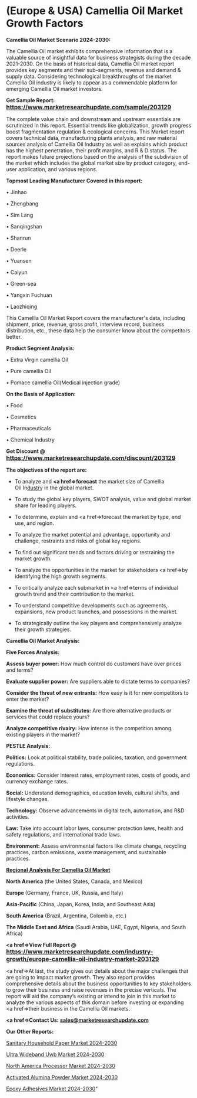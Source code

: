 # (Europe & USA) Camellia Oil Market Growth Factors

<strong>Camellia Oil Market Scenario 2024-2030:</strong>

The Camellia Oil market exhibits comprehensive information that is a valuable source of insightful data for business strategists during the decade 2021-2030. On the basis of historical data, Camellia Oil market report provides key segments and their sub-segments, revenue and demand &amp; supply data. Considering technological breakthroughs of the market Camellia Oil industry is likely to appear as a commendable platform for emerging Camellia Oil market investors.

<strong>Get Sample Report: <a href=https://www.marketresearchupdate.com/sample/203129><font size=3 color=#0000ff>https://www.marketresearchupdate.com/sample/203129</font></a></strong>

The complete value chain and downstream and upstream essentials are scrutinized in this report. Essential trends like globalization, growth progress boost fragmentation regulation &amp; ecological concerns. This Market report covers technical data, manufacturing plants analysis, and raw material sources analysis of Camellia Oil Industry as well as explains which product has the highest penetration, their profit margins, and R & D status. The report makes future projections based on the analysis of the subdivision of the market which includes the global market size by product category, end-user application, and various regions.

<strong>Topmost Leading Manufacturer Covered in this report:</strong>

• Jinhao

• Zhengbang

• Sim Lang

• Sanqingshan

• Shanrun

• Deerle

• Yuansen

• Caiyun

• Green-sea

• Yangxin Fuchuan

• Laozhiqing

This Camellia Oil Market Report covers the manufacturer's data, including shipment, price, revenue, gross profit, interview record, business distribution, etc., these data help the consumer know about the competitors better.

<strong>Product Segment Analysis: </strong>

• Extra Virgin camellia Oil

• Pure camellia Oil

• Pomace camellia Oil(Medical injection grade)

<strong>On the Basis of Application:</strong>

• Food

• Cosmetics

• Pharmaceuticals

• Chemical Industry

<strong>Get Discount @ <a href=https://www.marketresearchupdate.com/discount/203129><font size=3 color=#0000ff>https://www.marketresearchupdate.com/discount/203129</font></a></strong>

<strong><b>The objectives of the report are:</b></strong>

- To analyze and <strong><a href=><strong>forecast</strong></a></strong> the market size of Camellia Oil In<a href=ASDF991299>dustr</a>y in the global market.

- To study the global key players, SWOT analysis, value and global market share for leading players.

- To determine, explain and <a href=>forecast</a> the market by type, end use, and region.

- To analyze the market potential and advantage, opportunity and challenge, restraints and risks of global key regions.

- To find out significant trends and factors driving or restraining the market growth.

- To analyze the opportunities in the market for stakeholders <a href=>by</a> identifying the high growth segments.

- To critically analyze each submarket in <a href=>terms</a> of individual growth trend and their contribution to the market.

- To understand competitive developments such as agreements, expansions, new product launches, and possessions in the market.

- To strategically outline the key players and comprehensively analyze their growth strategies.

<strong>Camellia Oil Market Analysis:</strong>

<strong>Five Forces Analysis:</strong>

<strong>Assess buyer power:</strong> How much control do customers have over prices and terms?

<strong>Evaluate supplier power:</strong> Are suppliers able to dictate terms to companies?

<strong>Consider the threat of new entrants:</strong> How easy is it for new competitors to enter the market?

<strong>Examine the threat of substitutes:</strong> Are there alternative products or services that could replace yours?

<strong>Analyze competitive rivalry:</strong> How intense is the competition among existing players in the market?

<strong>PESTLE Analysis:</strong>

<strong>Politics:</strong> Look at political stability, trade policies, taxation, and government regulations.

<strong>Economics:</strong> Consider interest rates, employment rates, costs of goods, and currency exchange rates.

<strong>Social:</strong> Understand demographics, education levels, cultural shifts, and lifestyle changes.

<strong>Technology:</strong> Observe advancements in digital tech, automation, and R&D activities.

<strong>Law:</strong> Take into account labor laws, consumer protection laws, health and safety regulations, and international trade laws.

<strong>Environment:</strong> Assess environmental factors like climate change, recycling practices, carbon emissions, waste management, and sustainable practices.

<strong><u><b>Regional Analysis For Camellia Oil Market</b></u></strong>

<strong><b>North America</b></strong> (the United States, Canada, and Mexico)

<strong><b>Europe </b></strong>(Germany, France, UK, Russia, and Italy)

<strong><b>Asia-Pacific</b></strong> (China, Japan, Korea, India, and Southeast Asia)

<strong><b>South America</b></strong> (Brazil, Argentina, Colombia, etc.)

<strong><b>The Middle East and Africa</b></strong> (Saudi Arabia, UAE, Egypt, Nigeria, and South Africa)

<strong><a href=>View Full Report</a> @ <a href=https://www.marketresearchupdate.com/industry-growth/europe-camellia-oil-industry-market-203129><font size=3 color=#0000ff>https://www.marketresearchupdate.com/industry-growth/europe-camellia-oil-industry-market-203129</font></a></strong>

<a href=>At last,</a> the study gives out details about the major challenges that are going to impact market growth. They also report provides comprehensive details about the business opportunities to key stakeholders to grow their business and raise revenues in the precise verticals. The report will aid the company’s existing or intend to join in this market to analyze the various aspects of this domain before investing or expanding <a href=>their</a> business in the Camellia Oil markets.

<strong><a href=>Contact Us:</a></strong>
<strong>sales@marketresearchupdate.com</strong>

<strong>Our Other Reports:</strong>

<a href=https://www.linkedin.com/pulse/sanitary-household-paper-market-2023-top-key>Sanitary Household Paper Market 2024-2030</a>

<a href=https://www.linkedin.com/pulse/ultra-wideband-uwb-market-2023-remarking-enormous>Ultra Wideband Uwb Market 2024-2030</a>

<a href=https://www.linkedin.com/pulse/north-america-processor-market-size2023-2030-analysis>North America Processor Market 2024-2030</a>

<a href=https://www.linkedin.com/pulse/activated-alumina-powder-market-2023-mpjef/>Activated Alumina Powder Market 2024-2030</a>

<a href=https://medium.com/@plutobruno85/epoxy-adhesives-market-covid-19-industry-planning-structure-research-2023-2030-company-i-0b8d7288fdd9>Epoxy Adhesives Market 2024-2030</a>"

